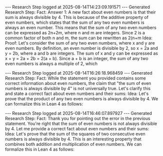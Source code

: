 
--- Research Step logged at 2025-08-14T14:23:09.191571 ---
Generated Research Step:
Fact: Answer 1: A new fact about even numbers is that their sum is always divisible by 4. This is because of the additive property of even numbers, which states that the sum of any two even numbers is always an even number. This means that the sum of any two even numbers can be expressed as 2n+2m, where n and m are integers. Since 2 is a common factor of both n and m, the sum can be rewritten as 2(n+m
Idea: Proof: Let's consider the sum of any two even numbers, where x and y are even numbers. By definition, an even number is divisible by 2, so x = 2a and y = 2b, where a and b are integers. The sum of x and y can be expressed as x + y = 2a + 2b = 2(a + b). Since a + b is an integer, the sum of any two even numbers is always a multiple of 2, which

--- Research Step logged at 2025-08-14T16:26:18.968459 ---
Generated Research Step:
Fact: While the statement you provided contains some correct information about even numbers, the claim that "the sum of even numbers is always divisible by 4" is not universally true. Let's clarify this and state a correct fact about even numbers and their sums:
Idea: Let's prove that the product of any two even numbers is always divisible by 4. We can formalize this in Lean 4 as follows:

--- Research Step logged at 2025-08-14T16:46:07.897927 ---
Generated Research Step:
Fact: Thank you for pointing out the error in the previous statement. You're right that the sum of even numbers is not always divisible by 4. Let me provide a correct fact about even numbers and their sums:
Idea: Let's prove that the sum of the squares of two consecutive even numbers is always divisible by 4. This is an interesting property that combines both addition and multiplication of even numbers. We can formalize this in Lean 4 as follows:
